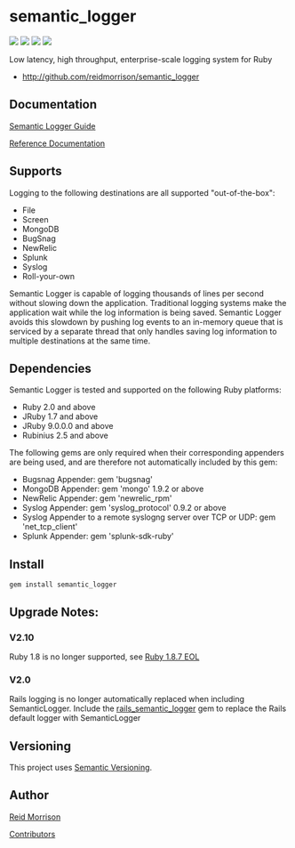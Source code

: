 # semantic_logger
![](https://img.shields.io/gem/v/semantic_logger.svg) ![](https://img.shields.io/travis/reidmorrison/semantic_logger.svg) ![](https://img.shields.io/gem/dt/semantic_logger.svg) ![](https://img.shields.io/badge/status-production%20ready-blue.svg)

Low latency, high throughput, enterprise-scale logging system for Ruby

* http://github.com/reidmorrison/semantic_logger

## Documentation

[Semantic Logger Guide](http://reidmorrison.github.io/semantic_logger)

[Reference Documentation](http://www.rubydoc.info/gems/semantic_logger/)

## Supports

Logging to the following destinations are all supported "out-of-the-box":

* File
* Screen
* MongoDB
* BugSnag
* NewRelic
* Splunk
* Syslog
* Roll-your-own

Semantic Logger is capable of logging thousands of lines per second without slowing
down the application. Traditional logging systems make the application wait while
the log information is being saved. Semantic Logger avoids this slowdown by pushing
log events to an in-memory queue that is serviced by a separate thread that only
handles saving log information to multiple destinations at the same time.

## Dependencies

Semantic Logger is tested and supported on the following Ruby platforms:
- Ruby 2.0 and above
- JRuby 1.7 and above
- JRuby 9.0.0.0 and above
- Rubinius 2.5 and above

The following gems are only required when their corresponding appenders are being used,
and are therefore not automatically included by this gem:
- Bugsnag Appender: gem 'bugsnag'
- MongoDB Appender: gem 'mongo' 1.9.2 or above
- NewRelic Appender: gem 'newrelic_rpm'
- Syslog Appender: gem 'syslog_protocol' 0.9.2 or above
- Syslog Appender to a remote syslogng server over TCP or UDP: gem 'net_tcp_client'
- Splunk Appender: gem 'splunk-sdk-ruby'

## Install

    gem install semantic_logger

## Upgrade Notes:

### V2.10

Ruby 1.8 is no longer supported, see [Ruby 1.8.7 EOL](https://www.ruby-lang.org/en/news/2014/07/01/eol-for-1-8-7-and-1-9-2/)

### V2.0

Rails logging is no longer automatically replaced when including SemanticLogger.
Include the [rails_semantic_logger](http://github.com/reidmorrison/rails_semantic_logger)
gem to replace the Rails default logger with SemanticLogger

## Versioning

This project uses [Semantic Versioning](http://semver.org/).

## Author

[Reid Morrison](https://github.com/reidmorrison)

[Contributors](https://github.com/reidmorrison/semantic_logger/graphs/contributors)
